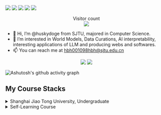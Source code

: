 
<a target="_blank" href="https://space.bilibili.com/47337383?spm_id_from=333.788.0.0" title="Woof"><img src="https://img.shields.io/badge/Bilibili-HuskyDoge-blue?logo=bilibili"></a>
<a target="_blank" href="https://www.zhihu.com/people/huskydoge" title="Woof"><img src="https://img.shields.io/badge/Zhihu-DrWoFF-blue?logo=zhihu"></a>
<a target="_blank" href="https://husky-blog-six.vercel.app/" title="Look"><img src="https://img.shields.io/badge/ReseachBlog-blue?logo=blogger"></a>
<a target="_blank" href="https://huskydoge.github.io/" title="Look"><img src="https://img.shields.io/badge/HomePage-blue?logo=blogger"></a>
<a target="_blank" href="https://huskydoge.github.io/husky-knowledge-library/" title="Cache"><img src="https://img.shields.io/badge/Cache-blue?logo=bloglovin"></a>

<p align="center"> 
  Visitor count<br>
  <img src="https://profile-counter.glitch.me/huskydoge/count.svg" />
</p>


- 👋 Hi, I’m @huskydoge from SJTU, majored in Computer Science.
- 👀 I’m interested in World Models, Data Curations, AI interpretability, interesting applications of LLM and producing webs and softwares.
- 📫 You can reach me at hbh001098hbh@sjtu.edu.cn


<!---
huskydoge/huskydoge is a ✨ special ✨ repository because its `README.md` (this file) appears on your GitHub profile.
You can click the Preview link to take a look at your changes.
--->

<p align="center"> 
 
  <img src="https://github-readme-stats.vercel.app/api?username=huskydoge&show_icons=true&icon_color=CE1D2D&text_color=718096&bg_color=ffffff&hide_title=true" />

  <img src="https://github-readme-stats.vercel.app/api/top-langs/?username=huskydoge&style=compact" />

</p>





![Ashutosh's github activity graph](https://github-readme-activity-graph.vercel.app/graph?username=huskydoge&theme=github-compact)

## My Course Stacks

<details>

<summary>  Shanghai Jiao Tong University, Undergraduate</summary>
</br>

* [SJTU-CS1605-Programming and Practice Group Project, 2022 Summer Semester](https://github.com/huskydoge/SnakeGame)
* [SJTU-ICE2604-Introduction to Software Engineering, Fall 2022]()
* [SJTU-ICE2601-Information Theory Final Project, Spring 2023](https://github.com/huskydoge/Exploration-on-Adaptive-Huffman)
* [SJTU-CS3611-Computer Networking Group Project, Spring 2023](https://github.com/huskydoge/CS3611-videoStreaming-player)
* [SJTU-CS2612-Programming Languages and Compilers, Fall 2023](https://github.com/huskydoge/CS2612-Programming-Languages-and-Compilers)
* [SJTU-CS3601-Operating System, Fall 2023](https://github.com/huskydoge/CS3601-OS-2023)
* [SJTU-CS3602-NLP, Fall 2023](https://github.com/huskydoge/CS3602-NLP)
* [SJTU-AI3603-Theory and application of artificial intelligence, Fall 2023](https://github.com/huskydoge/AI-3603-Theory-and-application-of-artificial-intelligence)
* [Other Courses](https://github.com/huskydoge/SJTU-CourseStacks)
  
</details>


<details>

<summary>Self-Learning Course</summary>
</br>

* [The Complete JavaScript Course 2023, Udemy](https://www.bilibili.com/video/BV1vA4y197C7/?spm_id_from=333.337.search-card.all.click) (partially accomplished）




</details>
